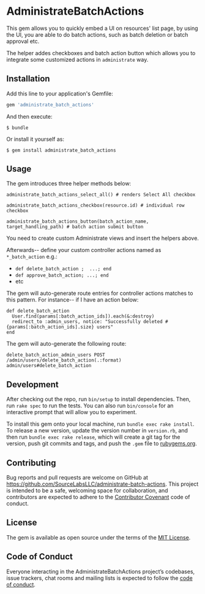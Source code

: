 # AdministrateBatchActions

This gem allows you to quickly embed a UI on resources' list page, by using the UI, you are able to do batch actions, such as batch deletion or batch approval etc.

The helper addes checkboxes and batch action button which allows you to integrate some customized actions in `administrate` way.

## Installation

Add this line to your application's Gemfile:

```ruby
gem 'administrate_batch_actions'
```

And then execute:

    $ bundle

Or install it yourself as:

    $ gem install administrate_batch_actions

## Usage

The gem introduces three helper methods below:
```
administrate_batch_actions_select_all() # renders Select All checkbox
```
```
administrate_batch_actions_checkbox(resource.id) # individual row checkbox
```
```
administrate_batch_actions_button(batch_action_name, target_handling_path) # batch action submit button
```

You need to create custom Administrate views and insert the helpers above.

Afterwards-- define your custom controller actions named as `*_batch_action` e.g.:
* `def delete_batch_action ;  ...; end`
* `def approve_batch_action; ...; end`
* etc

The gem will auto-generate route entries for controller actions matches to this pattern. For instance-- if I have an action below:

```
def delete_batch_action
  User.find(params[:batch_action_ids]).each(&:destroy)
  redirect_to :admin_users, notice: "Successfully deleted #{params[:batch_action_ids].size} users"
end
```

The gem will auto-generate the following route:
```
delete_batch_action_admin_users POST  /admin/users/delete_batch_action(.:format)  admin/users#delete_batch_action
```

## Development

After checking out the repo, run `bin/setup` to install dependencies. Then, run `rake spec` to run the tests. You can also run `bin/console` for an interactive prompt that will allow you to experiment.

To install this gem onto your local machine, run `bundle exec rake install`. To release a new version, update the version number in `version.rb`, and then run `bundle exec rake release`, which will create a git tag for the version, push git commits and tags, and push the `.gem` file to [rubygems.org](https://rubygems.org).

## Contributing

Bug reports and pull requests are welcome on GitHub at https://github.com/SourceLabsLLC/administrate-batch-actions. This project is intended to be a safe, welcoming space for collaboration, and contributors are expected to adhere to the [Contributor Covenant](http://contributor-covenant.org) code of conduct.

## License

The gem is available as open source under the terms of the [MIT License](https://opensource.org/licenses/MIT).

## Code of Conduct

Everyone interacting in the AdministrateBatchActions project’s codebases, issue trackers, chat rooms and mailing lists is expected to follow the [code of conduct](https://github.com/SourceLabsLLC/administrate-batch-actions/blob/master/CODE_OF_CONDUCT.md).
